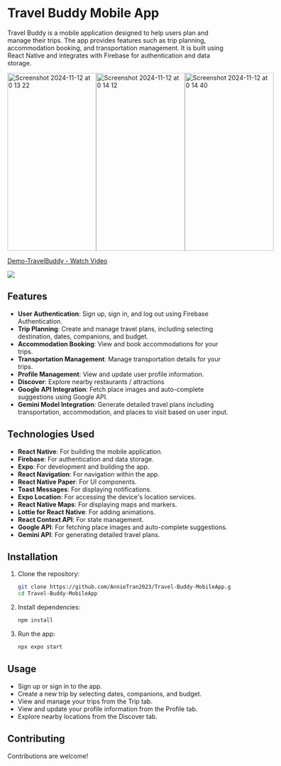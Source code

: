 # Travel Buddy Mobile App

Travel Buddy is a mobile application designed to help users plan and manage their trips. The app provides features such as trip planning, accommodation booking, and transportation management. It is built using React Native and integrates with Firebase for authentication and data storage.

<div style="display: flex; justify-content: space-between;">
  <img width="200" height = "400" alt="Screenshot 2024-11-12 at 0 13 22" src="https://github.com/user-attachments/assets/789812cd-7d17-49fe-971b-60e164fc5aa3" />
  <img width="200" height = "400" alt="Screenshot 2024-11-12 at 0 14 12" src="https://github.com/user-attachments/assets/efaabb27-3042-4aa7-a8cb-44893cddb26b" />
  <img width="200" height = "400" alt="Screenshot 2024-11-12 at 0 14 40" src="https://github.com/user-attachments/assets/d6f4ba12-f119-46cb-ab02-852cb75cedf9" />
</div>

<div>
    <a href="https://www.loom.com/share/102d3bcbc3054eeb8489c0a6b08dbf48">
      <p>Demo-TravelBuddy - Watch Video</p>
    </a>
    <a href="https://www.loom.com/share/102d3bcbc3054eeb8489c0a6b08dbf48">
      <img style="max-width:300px;" src="https://cdn.loom.com/sessions/thumbnails/102d3bcbc3054eeb8489c0a6b08dbf48-06b514c02561d0a7-full-play.gif">
    </a>
  </div>

## Features

- **User Authentication**: Sign up, sign in, and log out using Firebase Authentication.
- **Trip Planning**: Create and manage travel plans, including selecting destination, dates, companions, and budget.
- **Accommodation Booking**: View and book accommodations for your trips.
- **Transportation Management**: Manage transportation details for your trips.
- **Profile Management**: View and update user profile information.
- **Discover**: Explore nearby restaurants / attractions
- **Google API Integration**: Fetch place images and auto-complete suggestions using Google API.
- **Gemini Model Integration**: Generate detailed travel plans including transportation, accommodation, and places to visit based on user input.

## Technologies Used

- **React Native**: For building the mobile application.
- **Firebase**: For authentication and data storage.
- **Expo**: For development and building the app.
- **React Navigation**: For navigation within the app.
- **React Native Paper**: For UI components.
- **Toast Messages**: For displaying notifications.
- **Expo Location**: For accessing the device's location services.
- **React Native Maps**: For displaying maps and markers.
- **Lottie for React Native**: For adding animations.
- **React Context API**: For state management.
- **Google API**: For fetching place images and auto-complete suggestions.
- **Gemini API**: For generating detailed travel plans.

## Installation

1. Clone the repository:

   ```bash
   git clone https://github.com/AnnieTran2023/Travel-Buddy-MobileApp.git
   cd Travel-Buddy-MobileApp

   ```

2. Install dependencies:

   ```bash
   npm install

   ```

3. Run the app:
   ```bash
   npx expo start
   ```

## Usage

- Sign up or sign in to the app.
- Create a new trip by selecting dates, companions, and budget.
- View and manage your trips from the Trip tab.
- View and update your profile information from the Profile tab.
- Explore nearby locations from the Discover tab.

## Contributing

Contributions are welcome!
